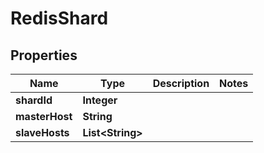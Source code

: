 

# RedisShard


## Properties

| Name | Type | Description | Notes |
|------------ | ------------- | ------------- | -------------|
|**shardId** | **Integer** |  |  |
|**masterHost** | **String** |  |  |
|**slaveHosts** | **List&lt;String&gt;** |  |  |



